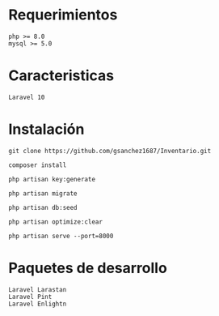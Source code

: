 # Requerimientos
```
php >= 8.0
mysql >= 5.0
```

# Caracteristicas
```
Laravel 10
```

# Instalación

```
git clone https://github.com/gsanchez1687/Inventario.git
```

```
composer install
```

```
php artisan key:generate
```

```
php artisan migrate
```

```
php artisan db:seed
```

```
php artisan optimize:clear
```

```
php artisan serve --port=8000
```

# Paquetes de desarrollo

```
Laravel Larastan
Laravel Pint
Laravel Enlightn
```